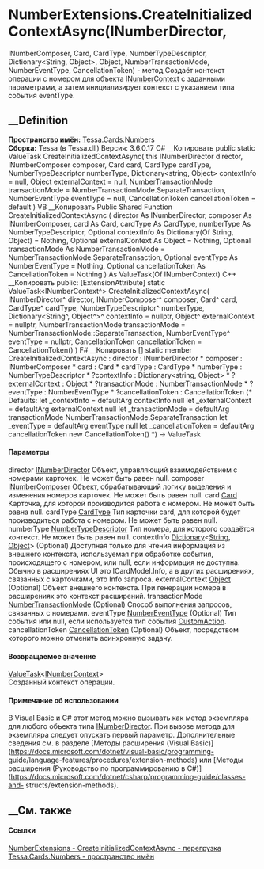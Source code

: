 # NumberExtensions.CreateInitializedContextAsync(INumberDirector,
INumberComposer, Card, CardType, NumberTypeDescriptor, Dictionary<String,
Object>, Object, NumberTransactionMode, NumberEventType, CancellationToken) -
метод
Создаёт контекст операции с номером для объекта
[INumberContext](T_Tessa_Cards_Numbers_INumberContext.htm) с заданными
параметрами, а затем инициализирует контекст с указанием типа события
eventType.
## __Definition
 **Пространство имён:** [Tessa.Cards.Numbers](N_Tessa_Cards_Numbers.htm)  
 **Сборка:** Tessa (в Tessa.dll) Версия: 3.6.0.17
C# __Копировать
     public static ValueTask<INumberContext> CreateInitializedContextAsync(
    	this INumberDirector director,
    	INumberComposer composer,
    	Card card,
    	CardType cardType,
    	NumberTypeDescriptor numberType,
    	Dictionary<string, Object> contextInfo = null,
    	Object externalContext = null,
    	NumberTransactionMode transactionMode = NumberTransactionMode.SeparateTransaction,
    	NumberEventType eventType = null,
    	CancellationToken cancellationToken = default
    )
VB __Копировать
    <ExtensionAttribute>
    Public Shared Function CreateInitializedContextAsync ( 
    	director As INumberDirector,
    	composer As INumberComposer,
    	card As Card,
    	cardType As CardType,
    	numberType As NumberTypeDescriptor,
    	Optional contextInfo As Dictionary(Of String, Object) = Nothing,
    	Optional externalContext As Object = Nothing,
    	Optional transactionMode As NumberTransactionMode = NumberTransactionMode.SeparateTransaction,
    	Optional eventType As NumberEventType = Nothing,
    	Optional cancellationToken As CancellationToken = Nothing
    ) As ValueTask(Of INumberContext)
C++ __Копировать
     public:
    [ExtensionAttribute]
    static ValueTask<INumberContext^> CreateInitializedContextAsync(
    	INumberDirector^ director, 
    	INumberComposer^ composer, 
    	Card^ card, 
    	CardType^ cardType, 
    	NumberTypeDescriptor^ numberType, 
    	Dictionary<String^, Object^>^ contextInfo = nullptr, 
    	Object^ externalContext = nullptr, 
    	NumberTransactionMode transactionMode = NumberTransactionMode::SeparateTransaction, 
    	NumberEventType^ eventType = nullptr, 
    	CancellationToken cancellationToken = CancellationToken()
    )
F# __Копировать
     [<ExtensionAttribute>]
    static member CreateInitializedContextAsync : 
            director : INumberDirector * 
            composer : INumberComposer * 
            card : Card * 
            cardType : CardType * 
            numberType : NumberTypeDescriptor * 
            ?contextInfo : Dictionary<string, Object> * 
            ?externalContext : Object * 
            ?transactionMode : NumberTransactionMode * 
            ?eventType : NumberEventType * 
            ?cancellationToken : CancellationToken 
    (* Defaults:
            let _contextInfo = defaultArg contextInfo null
            let _externalContext = defaultArg externalContext null
            let _transactionMode = defaultArg transactionMode NumberTransactionMode.SeparateTransaction
            let _eventType = defaultArg eventType null
            let _cancellationToken = defaultArg cancellationToken new CancellationToken()
    *)
    -> ValueTask<INumberContext> 
#### Параметры
director [INumberDirector](T_Tessa_Cards_Numbers_INumberDirector.htm)
     Объект, управляющий взаимодействием с номерами карточек. Не может быть равен null. 
composer [INumberComposer](T_Tessa_Cards_Numbers_INumberComposer.htm)
     Объект, обрабатывающий логику выделения и изменения номеров карточек. Не может быть равен null. 
card [Card](T_Tessa_Cards_Card.htm)
     Карточка, для которой производится работа с номером. Не может быть равна null. 
cardType [CardType](T_Tessa_Cards_CardType.htm)
     Тип карточки card, для которой будет производиться работа с номером. Не может быть равен null. 
numberType
[NumberTypeDescriptor](T_Tessa_Cards_Numbers_NumberTypeDescriptor.htm)
     Тип номера, для которого создаётся контекст. Не может быть равен null. 
contextInfo
[Dictionary](https://learn.microsoft.com/dotnet/api/system.collections.generic.dictionary-2)<[String](https://learn.microsoft.com/dotnet/api/system.string),
[Object](https://learn.microsoft.com/dotnet/api/system.object)> (Optional)
     Доступная только для чтения информация из внешнего контекста, используемая при обработке события, происходящего с номером, или null, если информация не доступна. Обычно в расширениях UI это ICardModel.Info, а в других расширениях, связанных с карточками, это Info запроса. 
externalContext [Object](https://learn.microsoft.com/dotnet/api/system.object)
(Optional)
     Объект внешнего контекста. При генерации номера в расширениях это контекст расширений. 
transactionMode
[NumberTransactionMode](T_Tessa_Cards_Numbers_NumberTransactionMode.htm)
(Optional)
    Способ выполнения запросов, связанных с номерами.
eventType [NumberEventType](T_Tessa_Cards_Numbers_NumberEventType.htm)
(Optional)
     Тип события или null, если используется тип события [CustomAction](F_Tessa_Cards_Numbers_NumberEventTypes_CustomAction.htm). 
cancellationToken
[CancellationToken](https://learn.microsoft.com/dotnet/api/system.threading.cancellationtoken)
(Optional)
    Объект, посредством которого можно отменить асинхронную задачу.
#### Возвращаемое значение
[ValueTask](https://learn.microsoft.com/dotnet/api/system.threading.tasks.valuetask-1)<[INumberContext](T_Tessa_Cards_Numbers_INumberContext.htm)>  
Созданный контекст операции.
#### Примечание об использовании
В Visual Basic и C# этот метод можно вызывать как метод экземпляра для любого
объекта типа [INumberDirector](T_Tessa_Cards_Numbers_INumberDirector.htm). При
вызове метода для экземпляра следует опускать первый параметр. Дополнительные
сведения см. в разделе [Методы расширения (Visual
Basic)](https://docs.microsoft.com/dotnet/visual-basic/programming-
guide/language-features/procedures/extension-methods) или [Методы расширения
(Руководство по программированию в
C#)](https://docs.microsoft.com/dotnet/csharp/programming-guide/classes-and-
structs/extension-methods).
##  __См. также
#### Ссылки
[NumberExtensions - ](T_Tessa_Cards_Numbers_NumberExtensions.htm)
[CreateInitializedContextAsync -
перегрузка](Overload_Tessa_Cards_Numbers_NumberExtensions_CreateInitializedContextAsync.htm)
[Tessa.Cards.Numbers - пространство имён](N_Tessa_Cards_Numbers.htm)
